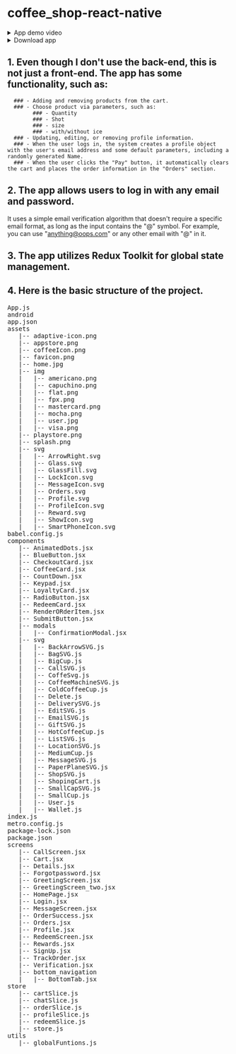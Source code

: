 # coffee_shop-react-native
  <details>
     <summary>App demo video</summary>
    <video controls width="400">
  <source src="https://www.loom.com/share/3b50685e7d844b668d842e23b247968b?sid=468f8281-93c3-4607-903e-4338e0f7d321" type="video/mp4">
  Your browser does not support the video tag.
</video>

  </details>
    <details>
     <summary>Download app</summary>
     <a href="https://drive.google.com/file/d/1e5yLk4EZDu_rqMui2x-KXWNxwi6A_Ewj/view?usp=drive_link" target="_blank">Google drive link</a> 
   
  </details>
  
## 1. Even though I don't use the back-end, this is not just a front-end. The app has some functionality, such as: 
      ### - Adding and removing products from the cart.
      ### - Choose product via parameters, such as:
            ### - Quantity
            ### - Shot
            ### - size
            ### - with/without ice
      ### - Updating, editing, or removing profile information.
      ### - When the user logs in, the system creates a profile object with the user's email address and some default parameters, including a randomly generated Name.
      ### - When the user clicks the "Pay" button, it automatically clears the cart and places the order information in the "Orders" section.
  
## 2. The app allows users to log in with any email and password.
   It uses a simple email verification algorithm that doesn't require a specific email format, 
   as long as the input contains the "@" symbol. For example, you can use "anything@oops.com" or 
   any other email with "@" in it.

   ## 3. The app utilizes Redux Toolkit for global state management. 
   ## 4. Here is the basic structure of the project.
<pre>
App.js
android
app.json
assets
   |-- adaptive-icon.png
   |-- appstore.png
   |-- coffeeIcon.png
   |-- favicon.png
   |-- home.jpg
   |-- img
   |   |-- americano.png
   |   |-- capuchino.png
   |   |-- flat.png
   |   |-- fpx.png
   |   |-- mastercard.png
   |   |-- mocha.png
   |   |-- user.jpg
   |   |-- visa.png
   |-- playstore.png
   |-- splash.png
   |-- svg
   |   |-- ArrowRight.svg
   |   |-- Glass.svg
   |   |-- GlassFill.svg
   |   |-- LockIcon.svg
   |   |-- MessageIcon.svg
   |   |-- Orders.svg
   |   |-- Profile.svg
   |   |-- ProfileIcon.svg
   |   |-- Reward.svg
   |   |-- ShowIcon.svg
   |   |-- SmartPhoneIcon.svg
babel.config.js
components
   |-- AnimatedDots.jsx
   |-- BlueButton.jsx
   |-- CheckoutCard.jsx
   |-- CoffeeCard.jsx
   |-- CountDown.jsx
   |-- Keypad.jsx
   |-- LoyaltyCard.jsx
   |-- RadioButton.jsx
   |-- RedeemCard.jsx
   |-- RenderORderItem.jsx
   |-- SubmitButton.jsx
   |-- modals
   |   |-- ConfirmationModal.jsx
   |-- svg
   |   |-- BackArrowSVG.js
   |   |-- BagSVG.js
   |   |-- BigCup.js
   |   |-- CallSVG.js
   |   |-- CoffeSvg.js
   |   |-- CoffeeMachineSVG.js
   |   |-- ColdCoffeeCup.js
   |   |-- Delete.js
   |   |-- DeliverySVG.js
   |   |-- EditSVG.js
   |   |-- EmailSVG.js
   |   |-- GiftSVG.js
   |   |-- HotCoffeeCup.js
   |   |-- ListSVG.js
   |   |-- LocationSVG.js
   |   |-- MediumCup.js
   |   |-- MessageSVG.js
   |   |-- PaperPlaneSVG.js
   |   |-- ShopSVG.js
   |   |-- ShopingCart.js
   |   |-- SmallCapSVG.js
   |   |-- SmallCup.js
   |   |-- User.js
   |   |-- Wallet.js
index.js
metro.config.js
package-lock.json
package.json
screens
   |-- CallScreen.jsx
   |-- Cart.jsx
   |-- Details.jsx
   |-- Forgotpassword.jsx
   |-- GreetingScreen.jsx
   |-- GreetingScreen_two.jsx
   |-- HomePage.jsx
   |-- Login.jsx
   |-- MessageScreen.jsx
   |-- OrderSuccess.jsx
   |-- Orders.jsx
   |-- Profile.jsx
   |-- RedeemScreen.jsx
   |-- Rewards.jsx
   |-- SignUp.jsx
   |-- TrackOrder.jsx
   |-- Verification.jsx
   |-- bottom_navigation
   |   |-- BottomTab.jsx
store
   |-- cartSlice.js
   |-- chatSlice.js
   |-- orderSlice.js
   |-- profileSlice.js
   |-- redeemSlice.js
   |-- store.js
utils
   |-- globalFuntions.js
</pre>
